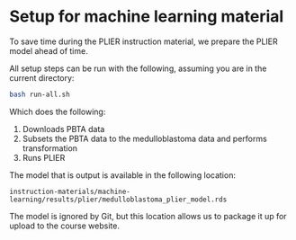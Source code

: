 # Setup for machine learning material

To save time during the PLIER instruction material, we prepare the PLIER model ahead of time.

All setup steps can be run with the following, assuming you are in the current directory:

```sh
bash run-all.sh
```

Which does the following:

1. Downloads PBTA data
2. Subsets the PBTA data to the medulloblastoma data and performs transformation
3. Runs PLIER

The model that is output is available in the following location:

```
instruction-materials/machine-learning/results/plier/medulloblastoma_plier_model.rds
```

The model is ignored by Git, but this location allows us to package it up for upload to the course website.
